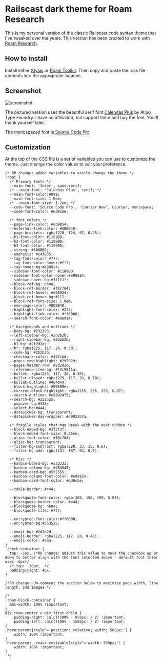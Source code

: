# Railscast dark theme for Roam Research
This is my personal version of the classic Railscast code syntax theme that I've tweaked over the years. This version has been created to work with [Roam Research](https://roamresearch.com). 

## How to install
Install either [Stylus](https://add0n.com/stylus.html) or [Roam Toolkit](https://chrome.google.com/webstore/detail/roam-toolkit/ebckolanhdjilblnkcgcgifaikppnhba). Then copy and paste the .css file contents into the appropriate location.

## Screenshot
![screenshot](https://github.com/jmharris903/Railscast-for-Roam-Research/blob/master/Rails%20Roam%20Screenshot.jpg)

The pictured version uses the beautiful serif font [Calendas Plus](http://atipofoundry.com/fonts/calendas-plus) by Atipo Type Foundry. I have no affiliation, but support them and buy the font. You'll thank yourself later.

The monospaced font is [Source Code Pro](https://github.com/adobe-fonts/source-code-pro)

## Customization
At the top of the CSS file is a set of variables you can use to customize the theme. Just change the color values to suit your preference.

```
/* RR change: added variables to easily change the theme */
:root {
  /* Primary fonts */
  --main-font: 'Inter', sans-serif;
  /* --main-font: 'Calendas Plus', serif; */
  --main-font-color:#999;
  --main-font-size: 1.0em;
  /* --main-font-size: 1.2em; */
  --code-font: 'Source Code Pro', 'Courier New', Courier, monospace;
  --code-font-color: #6d9cbe;

  /* font colors */
  --page-link-color: #eb9854;
  --external-link-color: #8DBB40;
  --page-brackets: rgba(228, 124, 67, 0.25);
  --h1-font-color: #1189BD;
  --h2-font-color: #1189BD;
  --h3-font-color: #1189BD;
  --strong: #508BB5;
  --emphasis: #c43835;
  --tag-font-color: #777;
  --tag-font-color-hover:#fff;
  --tag-hover-bg:#e98924;
  --sidebar-font-color: #1189BD;
  --sidebar-font-color-hover:#e98924;
  --sidebar-hover-bg:#1f1f1f;
  --block-ref-bg: none;
  --block-ref-border: #f8c764;
  --block-ref-hover: #e98924;
  --block-ref-hover-bg:#111;
  --block-ref-font-size: 1.0em;
  --new-page-color: #8DBB40;
  --highlight-font-color: #222;
  --highlight-link-color: #ff6000;
  --search-font-color: #e98924;

  /* backgrounds and outlines */
  --body-bg: #232323;
  --left-sidebar-bg: #2b2b2b;
  --right-sidebar-bg: #2b2b2b;
  --h1-bg: #2f2d2a;
  --hr: rgba(225, 117, 28, 0.50);
  --code-bg: #2b2b2b;
  --checkmark-color: #137cbd;
  --pages-row-highlight: #292929;
  --pages-header-row: #2d2d2d;
  --reference-item-bg: #f2c98f1a;
  --bullet: rgba(225, 117, 28, 0.30);
  --bullet-closed: rgba(225, 117, 28, 0.70);
  --bullet-outline: #404040;
  --block-highlight: #00588e;
  --current-block-highlight: rgba(255, 255, 255, 0.07);
  --search-outline: #e9892475;
  --search-bg: #252525;
  --popover-bg:#333;
  --select-bg:#444;
  --datepicker-bg: transparent;
  --datepicker-day-wrapper: #d9822b7a;
  
  /* fragile styles that may break with the next update */
  --block-embed-bg: #3f3f3f;
  --block-embed-font-size: 0.85em;
  --alias-font-color: #f8c764;
  --alias-bg: transparent;
  --filter-bg-subtract: rgba(228, 33, 35, 0.6);
  --filter-bg-add: rgba(141, 187, 64, 0.5);

  /* Misc */
  --kanban-board-bg: #333333;
  --kanban-column-bg: #454545;
  --kanban-card-bg: #555555;
  --kanban-column-font-color: #e98924;
  --kanban-card-font-color: #6d9cbe;

  --table-border: #444;

  --blockquote-font-color: rgba(109, 156, 190, 0.89);
  --blockquote-border-color: #444;
  --blockquote-bg: none;
  --blockquote-cite: #777;

  --encrypted-font-color:#ff6000;
  --encrypted-bg:#353535;

  --emoji-bg: #2d2d2d;
  --emoji-border: rgba(225, 117, 28, 0.40);
  --emoji-color: #aaa;
}
.check-container {
  top: -6px; /*RR change: adjust this value to move the checkbox up or down to better align with the font selected above - default font Inter uses -6px*/
  /* top: -10px;  */
  padding-right: 4px;
}

/*RR change: Un-comment the section below to maximize page width, line length, and images */

/* 
.roam-block-container {
  max-width: 100% !important; 
}
div.roam-center > div:first-child {
    padding-right: calc((100% - 950px) / 2) !important;
    padding-left: calc((100% - 1500px) / 2) !important;
}
.hoverparent[style^='position: relative; width: 500px;'] {
    width: 100% !important;
}
.hoverparent .react-resizable[style^='width: 500px;'] {
    width: 100% !important;
}
 */

```



